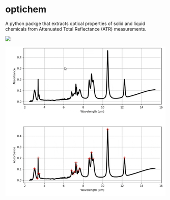 # optichem
A python packge that extracts optical properties of solid and liquid chemicals from Attenuated Total Reflectance (ATR) measurements. 

![](optical_prop_fit.gif)



![](wl_range_select.gif)
